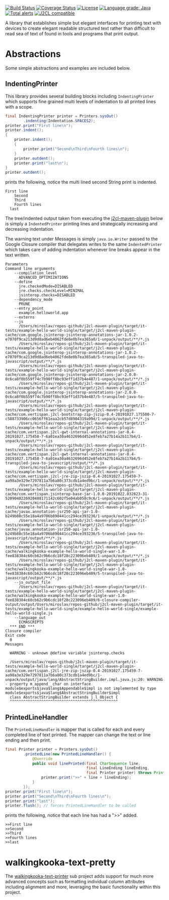 [![Build Status](https://github.com/mP1/walkingkooka-text-printer/actions/workflows/build.yaml/badge.svg)](https://github.com/mP1/walkingkooka-text-printer/actions/workflows/build.yaml/badge.svg)
[![Coverage Status](https://coveralls.io/repos/github/mP1/walkingkooka-text-printer/badge.svg?branch=master)](https://coveralls.io/github/mP1/walkingkooka-text-printer?branch=master)
[![License](https://img.shields.io/badge/License-Apache%202.0-blue.svg)](https://opensource.org/licenses/Apache-2.0)
[![Language grade: Java](https://img.shields.io/lgtm/grade/java/g/mP1/walkingkooka-text-printer.svg?logo=lgtm&logoWidth=18)](https://lgtm.com/projects/g/mP1/walkingkooka-text-printer/context:java)
[![Total alerts](https://img.shields.io/lgtm/alerts/g/mP1/walkingkooka-text-printer.svg?logo=lgtm&logoWidth=18)](https://lgtm.com/projects/g/mP1/walkingkooka-text-printer/alerts/)
[![J2CL compatible](https://img.shields.io/badge/J2CL-compatible-brightgreen.svg)](https://github.com/mP1/j2cl-central)



A library that establishes simple but elegant interfaces for printing text with devices to create elegant readable
structured text rather than difficult to read sea of text of found in tools and programs that print output.

# Abstractions
Some simple abstractions and examples are included below.



## IndentingPrinter
This library provides several building blocks including `IndentingPrinter` which supports fine grained multi levels of 
indentation to all printed lines with a scope. 

```java
final IndentingPrinter printer = Printers.sysOut()
        .indenting(Indentation.SPACES2);
printer.print("First line\n");
printer.indent();
{
    printer.indent();
    {
        printer.print("Second\nThird\nFourth lines\n");
    }
    printer.outdent();
    printer.print("last\n");
}
printer.outdent();
```

prints the following, notice the multi lined second String print is indented.
```text
First line
    Second
    Third
    Fourth lines
  last
```

The tree/indented output taken from executing the [j2cl-maven-plugin](https://github.com/mP1/j2cl-maven-plugin) below is
 simply a `IndentedPrinter` printing lines and strategically increasing and decreasing indentation.
  
The warning text under Messages is simply `java.io.Writer` passed to the Google Closure compiler that delegates writes
to the same `IndentedPrinter` which takes care of adding indentation whenever line breaks appear in the text written.

```text
Parameters
Command line arguments
    --compilation_level
      ADVANCED_OPTIMIZATIONS
    --define
      jre.checkedMode=DISABLED
      jre.checks.checkLevel=MINIMAL
      jsinterop.checks=DISABLED
    --dependency_mode
      PRUNE
    --entry_point
      example.helloworld.app
    --externs
    --js
      /Users/miroslav/repos-github/j2cl-maven-plugin/target/it-tests/example-hello-world-single/target/j2cl-maven-plugin-cache/com.google.jsinterop-jsinterop-annotations-jar-1.0.2-e7070f9ca213d9d8ad6eb4062fde8e0b7ea365a0/1-unpack/output/**/*.js
      /Users/miroslav/repos-github/j2cl-maven-plugin/target/it-tests/example-hello-world-single/target/j2cl-maven-plugin-cache/com.google.jsinterop-jsinterop-annotations-jar-1.0.2-e7070f9ca213d9d8ad6eb4062fde8e0b7ea365a0/5-transpiled-java-to-javascript/output/**/*.js
      /Users/miroslav/repos-github/j2cl-maven-plugin/target/it-tests/example-hello-world-single/target/j2cl-maven-plugin-cache/com.google.jsinterop-jsinterop-annotations-jar-2.0.0-0c6ca8f0b559f74c7b90ff8bc93eff1d37b4e487/1-unpack/output/**/*.js
      /Users/miroslav/repos-github/j2cl-maven-plugin/target/it-tests/example-hello-world-single/target/j2cl-maven-plugin-cache/com.google.jsinterop-jsinterop-annotations-jar-2.0.0-0c6ca8f0b559f74c7b90ff8bc93eff1d37b4e487/5-transpiled-java-to-javascript/output/**/*.js
      /Users/miroslav/repos-github/j2cl-maven-plugin/target/it-tests/example-hello-world-single/target/j2cl-maven-plugin-cache/com.vertispan.j2cl-bootstrap-zip-jszip-0.4-20191027.175500-7-c588733906cc0656ff61eaa2cb57d8904319a99d/1-unpack/output/**/*.js
      /Users/miroslav/repos-github/j2cl-maven-plugin/target/it-tests/example-hello-world-single/target/j2cl-maven-plugin-cache/com.vertispan.j2cl-gwt-internal-annotations-jar-0.4-20191027.175458-7-6a01ea30a4632696d452e8feb7a27b14a2b117b4/1-unpack/output/**/*.js
      /Users/miroslav/repos-github/j2cl-maven-plugin/target/it-tests/example-hello-world-single/target/j2cl-maven-plugin-cache/com.vertispan.j2cl-gwt-internal-annotations-jar-0.4-20191027.175458-7-6a01ea30a4632696d452e8feb7a27b14a2b117b4/5-transpiled-java-to-javascript/output/**/*.js
      /Users/miroslav/repos-github/j2cl-maven-plugin/target/it-tests/example-hello-world-single/target/j2cl-maven-plugin-cache/com.vertispan.j2cl-jre-zip-jszip-0.4-20191027.175459-7-aa98a3e329e7297811a7b6a80c373cdb1a4ed9bc/1-unpack/output/**/*.js
      /Users/miroslav/repos-github/j2cl-maven-plugin/target/it-tests/example-hello-world-single/target/j2cl-maven-plugin-cache/com.vertispan.jsinterop-base-jar-1.0.0-20191022.032823-31-5209040226920488171142c602f5e04ab058c9c6/1-unpack/output/**/*.js
      /Users/miroslav/repos-github/j2cl-maven-plugin/target/it-tests/example-hello-world-single/target/j2cl-maven-plugin-cache/javax.annotation-jsr250-api-jar-1.0-b249b88c55e18a4a9706b890441cc294ce393236/1-unpack/output/**/*.js
      /Users/miroslav/repos-github/j2cl-maven-plugin/target/it-tests/example-hello-world-single/target/j2cl-maven-plugin-cache/javax.annotation-jsr250-api-jar-1.0-b249b88c55e18a4a9706b890441cc294ce393236/5-transpiled-java-to-javascript/output/**/*.js
      /Users/miroslav/repos-github/j2cl-maven-plugin/target/it-tests/example-hello-world-single/target/j2cl-maven-plugin-cache/walkingkooka-example-hello-world-single-war-1.0-fee838384c60cb62c9b6cdc18f28c223096eb409/1-unpack/output/**/*.js
      /Users/miroslav/repos-github/j2cl-maven-plugin/target/it-tests/example-hello-world-single/target/j2cl-maven-plugin-cache/walkingkooka-example-hello-world-single-war-1.0-fee838384c60cb62c9b6cdc18f28c223096eb409/5-transpiled-java-to-javascript/output/**/*.js
    --js_output_file
      /Users/miroslav/repos-github/j2cl-maven-plugin/target/it-tests/example-hello-world-single/target/j2cl-maven-plugin-cache/walkingkooka-example-hello-world-single-war-1.0-fee838384c60cb62c9b6cdc18f28c223096eb409/6-closure-compiler-output/output/Users/miroslav/repos-github/j2cl-maven-plugin/target/it-tests/example-hello-world-single/example-hello-world-single/example-hello-world-single.js
    --language_out
      ECMASCRIPT5
  *** END ***
Closure compiler
Exit code
  0
Messages
  
  WARNING - unknown @define variable jsinterop.checks
  
  /Users/miroslav/repos-github/j2cl-maven-plugin/target/it-tests/example-hello-world-single/target/j2cl-maven-plugin-cache/com.vertispan.j2cl-jre-zip-jszip-0.4-20191027.175459-7-aa98a3e329e7297811a7b6a80c373cdb1a4ed9bc/1-unpack/output/java/lang/AbstractStringBuilder.impl.java.js:20: WARNING - property m_append__char on interface module$exports$java$lang$Appendable$impl is not implemented by type module$exports$java$lang$AbstractStringBuilder$impl
  class AbstractStringBuilder extends j_l_Object {
  ^^^^^^^^^^^^^^^^^^^^^^^^^^^^^^^^^^^^^^^^^^^^^^^^
```


## PrintedLineHandler

The `PrintedLineHandler` is mapper that is called for each and every completed line of text printed. The mapper can change
the text or line ending and then print.

```java
final Printer printer = Printers.sysOut()
        .printedLine(new PrintedLineHandler() {
            @Override
            public void linePrinted(final CharSequence line,
                                    final LineEnding lineEnding,
                                    final Printer printer) throws PrinterException {
                printer.print(">>" + line + lineEnding);
            }
        });
printer.print("First line\n");
printer.print("Second\nThird\nFourth lines\n");
printer.print("last");
printer.flush(); // forces PrintedLineHandler to be called
```

prints the following, notice that each line has had a ">>" added.

```text
>>First line
>>Second
>>Third
>>Fourth lines
>>last
```


# walkingkooka-text-pretty
The [walkingkooka-text-printer](https://github.com/mP1/walkingkooka-text-pretty) sub project adds support for much more
advanced concepts such as formatting individual column attributes including alignment and more, leveraging the basic functionality
within this project. 



